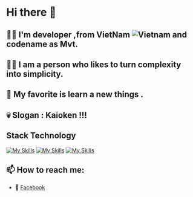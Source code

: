 # Hi there 👋
## 🙋‍♂️ I'm developer ,from VietNam ![Vietnam](https://raw.githubusercontent.com/stevenrskelton/flag-icon/master/png/16/country-4x3/vn.png "Vietnam") and codename as Mvt.
## 💁‍♂️ I am a person who likes to turn complexity into simplicity.
## 💋 My favorite is learn a new things .
## 💀 Slogan : Kaioken !!!
## Stack Technology
[![My Skills](https://skillicons.dev/icons?i=js,html,css)](https://skillicons.dev)
[![My Skills](https://skillicons.dev/icons?i=java,kotlin,nodejs&theme=light)](https://skillicons.dev)
[![My Skills](https://skillicons.dev/icons?i=react,vue&perline=3)](https://skillicons.dev)
## 📫 How to reach me:
* 💋 [Facebook](https://www.facebook.com/sieuphammaitien594)
